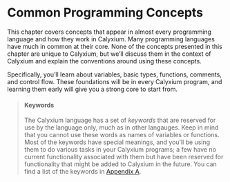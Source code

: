 # Common Programming Concepts

This chapter covers concepts that appear in almost every programming language and how they work in Calyxium. Many programming languages have much in common at their core. None of the concepts presented in this chapter are unique to Calyxium, but we’ll discuss them in the context of Calyxium and explain the conventions around using these concepts.

Specifically, you’ll learn about variables, basic types, functions, comments, and control flow. These foundations will be in every Calyxium program, and learning them early will give you a strong core to start from.

> #### Keywords
> 
> The Calyxium language has a set of _keywords_ that are reserved for use by the
> language only, much as in other langauges. Keep in mind that you cannot use
> these words as names of variables or functions. Most of the keywords have
> special meanings, and you’ll be using them to do various tasks in your Calyxium
> programs; a few have no current functionality associated with them but have
> been reserved for functionality that might be added to Calyxium in the future. You
> can find a list of the keywords in [Appendix A][appendix_a]<!-- ignore -->.

[appendix_a]: appendix-01-keywords.md